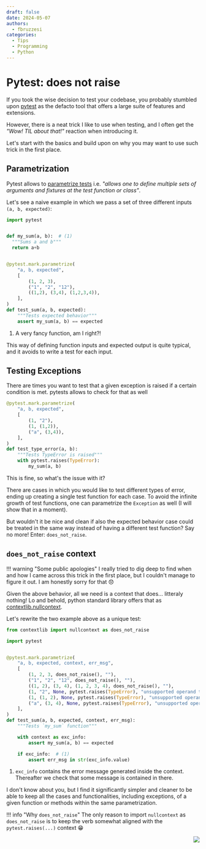 ```yaml
---
draft: false
date: 2024-05-07
authors:
  - fbruzzesi
categories:
  - Tips
  - Programming
  - Python
---
```


# Pytest: does not raise

If you took the wise decision to test your codebase, you probably stumbled upon [pytest][pytest-docs] as the defacto tool that offers a large suite of features and extensions.

However, there is a neat trick I like to use when testing, and I often get the _"Wow! TIL about that!"_ reaction when introducing it.

<!-- more -->

Let's start with the basics and build upon on why you may want to use such trick in the first place.

## Parametrization

Pytest allows to [parametrize tests][pytest-parametrize] i.e. _"allows one to define multiple sets of arguments and fixtures at the test function or class"_.

Let's see a naive example in which we pass a set of three different inputs `(a, b, expected)`:

```py
import pytest


def my_sum(a, b):  # (1)
  """Sums a and b"""
  return a+b


@pytest.mark.parametrize(
    "a, b, expected",
    [
        (1, 2, 3),
        ("1", "2", "12"),
        ((1,2), (3,4), (1,2,3,4)),
    ],
)
def test_sum(a, b, expected):
    """Tests expected behavior"""
    assert my_sum(a, b) == expected
```

1. A very fancy function, am I right?!

This way of defining function inputs and expected output is quite typical, and it avoids to write a test for each input.

## Testing Exceptions

There are times you want to test that a given exception is raised if a certain condition is met. pytests allows to check for that as well

```py title="Testing Exception"
@pytest.mark.parametrize(
    "a, b, expected",
    [
        (1, "2"),
        (1, (1,2)),
        ("a", (3,4)),
    ],
)
def test_type_error(a, b):
    """Tests TypeError is raised"""
    with pytest.raises(TypeError):
        my_sum(a, b)
```

This is fine, so what's the issue with it?

There are cases in which you would like to test different types of error, ending up creating a single test function for each case.
To avoid the infinite growth of test functions, one can parametrize the `Exception` as well (I will show that in a moment).

But wouldn't it be nice and clean if also the expected behavior case could be treated in the same way instead of having a different test function?
Say no more! Enter: `does_not_raise`.

## `does_not_raise` context

!!! warning "Some public apologies"
    I really tried to dig deep to find when and how I came across this trick in the first place, but I couldn't manage to figure it out.
    I am honestly sorry for that 😞

Given the above behavior, all we need is a context that does... litteraly nothing! Lo and behold, python standard library offers that as [contextlib.nullcontext][nullcontext].

Let's rewrite the two example above as a unique test:

```py title="Unique suite"
from contextlib import nullcontext as does_not_raise

import pytest


@pytest.mark.parametrize(
    "a, b, expected, context, err_msg",
    [
        (1, 2, 3, does_not_raise(), ""),
        ("1", "2", "12", does_not_raise(), ""),
        ((1, 2), (3, 4), (1, 2, 3, 4), does_not_raise(), ""),
        (1, "2", None, pytest.raises(TypeError), "unsupported operand type"),
        (1, (1, 2), None, pytest.raises(TypeError), "unsupported operand type"),
        ("a", (3, 4), None, pytest.raises(TypeError), "unsupported operand type"),
    ],
)
def test_sum(a, b, expected, context, err_msg):
    """Tests `my_sum` function"""

    with context as exc_info:
        assert my_sum(a, b) == expected

    if exc_info:  # (1)
        assert err_msg in str(exc_info.value)
```

1. `exc_info` contains the error message generated inside the context. Thereafter we check that some message is contained in there.

I don't know about you, but I find it significantly simpler and cleaner to be able to keep all the cases and functionalities, including exceptions, of a given function or methods within the same parametrization.

!!! info "Why `does_not_raise`"
    The only reason to import `nullcontext` as `does_not_raise` is to keep the verb somewhat aligned with the `pytest.raises(...)` context 😁

<img src="../../../../../images/written-by-human.svg" align="right">

[pytest-docs]: https://docs.pytest.org/
[pytest-parametrize]: https://docs.pytest.org/how-to/parametrize.html#pytest-mark-parametrize-parametrizing-test-functions
[nullcontext]: https://docs.python.org/3/library/contextlib.html#contextlib.nullcontext
